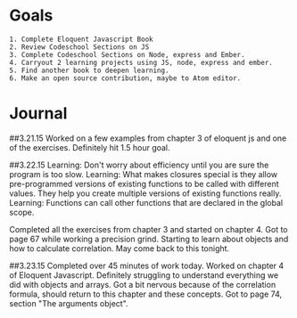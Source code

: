 # Goals
    1. Complete Eloquent Javascript Book
    2. Review Codeschool Sections on JS
    3. Complete Codeschool Sections on Node, express and Ember.
    4. Carryout 2 learning projects using JS, node, express and ember.
    5. Find another book to deepen learning.
    6. Make an open source contribution, maybe to Atom editor.

# Journal
##3.21.15
Worked on a few examples from chapter 3 of eloquent js and one of the exercises. Definitely hit 1.5 hour goal.

##3.22.15
Learning: Don't worry about efficiency until you are sure the program is too slow.
Learning: What makes closures special is they allow pre-programmed versions of existing functions to be called with different values. They help you create multiple versions of existing functions really.
Learning: Functions can call other functions that are declared in the global scope.

Completed all the exercises from chapter 3 and started on chapter 4. Got to page 67 while working a precision grind. Starting to learn about objects and how to calculate correlation. May come back to this tonight.

##3.23.15
Completed over 45 minutes of work today. Worked on chapter 4 of Eloquent Javascript.  Definitely struggling to understand everything we did with objects and arrays. Got a bit nervous because of the correlation formula, should return to this chapter and these concepts. Got to page 74, section "The arguments object".
